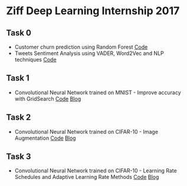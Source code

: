 # Ziff Deep Learning Internship 2017 

## Task 0 

* Customer churn prediction using Random Forest [Code](https://github.com/sukilau/Ziff/tree/master/0-churn)
* Tweets Sentiment Analysis using VADER, Word2Vec and NLP techniques [Code](https://github.com/sukilau/Ziff/tree/master/0-tweet)

## Task 1

* Convolutional Neural Network trained on MNIST - Improve accuracy with GridSearch [Code](https://github.com/sukilau/Ziff/tree/master/1-MNIST) [Blog](https://medium.com/towards-data-science/a-walkthrough-of-convolutional-neural-network-7f474f91d7bd)

## Task 2

* Convolutional Neural Network trained on CIFAR-10 - Image Augmentation [Code](https://github.com/sukilau/Ziff/tree/master/2-CIFAR10-data-generator) [Blog](https://medium.com/towards-data-science/image-augmentation-for-deep-learning-histogram-equalization-a71387f609b2)

## Task 3
* Convolutional Neural Network trained on CIFAR-10 - Learning Rate Schedules and Adaptive Learning Rate Methods [Code](https://github.com/sukilau/Ziff-deep-learning/tree/master/3-CIFAR10-lrate) [Blog](https://medium.com/@lskhere/learning-rate-schedules-and-adaptive-learning-rate-methods-for-deep-learning-2c8f433990d1)

